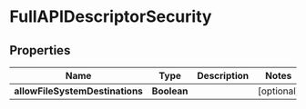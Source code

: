 

# FullAPIDescriptorSecurity


## Properties

| Name | Type | Description | Notes |
|------------ | ------------- | ------------- | -------------|
|**allowFileSystemDestinations** | **Boolean** |  |  [optional] |



